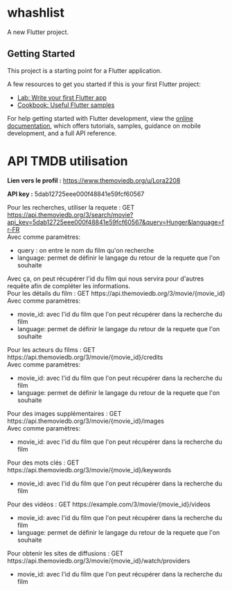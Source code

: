 # whashlist

A new Flutter project.

## Getting Started

This project is a starting point for a Flutter application.

A few resources to get you started if this is your first Flutter project:

- [Lab: Write your first Flutter app](https://docs.flutter.dev/get-started/codelab)
- [Cookbook: Useful Flutter samples](https://docs.flutter.dev/cookbook)

For help getting started with Flutter development, view the
[online documentation](https://docs.flutter.dev/), which offers tutorials,
samples, guidance on mobile development, and a full API reference.

# API TMDB utilisation
<b>Lien vers le profil :</b> https://www.themoviedb.org/u/Lora2208

<b>API key :</b> 5dab12725eee000f48841e59fcf60567

Pour les recherches, utiliser la requete : 
GET https://api.themoviedb.org/3/search/movie?api_key=5dab12725eee000f48841e59fcf60567&query=Hunger&language=fr-FR </br>
Avec comme paramètres: </br>
<ul>
<li>query : on entre le nom du film qu'on recherche</li>
<li>language: permet de définir le langage du retour de la requete que l'on souhaite</li>
</ul>
Avec ça, on peut récupérer l'id du film qui nous servira pour d'autres requête afin de compléter les informations. </br>
Pour les détails du film :
GET https://api.themoviedb.org/3/movie/{movie_id} </br>
Avec comme paramètres: </br>
<ul>
<li>movie_id: avec l'id du film que l'on peut récupérer dans la recherche du film</li>
<li>language: permet de définir le langage du retour de la requete que l'on souhaite</li>
</ul>
Pour les acteurs du films :
GET https://api.themoviedb.org/3/movie/{movie_id}/credits </br>
Avec comme paramètres: </br>
<ul>
<li>movie_id: avec l'id du film que l'on peut récupérer dans la recherche du film</li>
<li>language: permet de définir le langage du retour de la requete que l'on souhaite</li>
</ul>
Pour des images supplémentaires :
GET https://api.themoviedb.org/3/movie/{movie_id}/images </br>
Avec comme paramètres:
<ul>
<li>movie_id: avec l'id du film que l'on peut récupérer dans la recherche du film</li>
</ul>
Pour des mots clés :
GET https://api.themoviedb.org/3/movie/{movie_id}/keywords </br>
<ul>
<li>movie_id: avec l'id du film que l'on peut récupérer dans la recherche du film</li>
</ul>
Pour des vidéos :
GET  https://example.com/3/movie/{movie_id}/videos </br>
<ul>
<li>movie_id: avec l'id du film que l'on peut récupérer dans la recherche du film</li>
<li>language: permet de définir le langage du retour de la requete que l'on souhaite</li>
</ul>
Pour obtenir les sites de diffusions :
GET https://api.themoviedb.org/3/movie/{movie_id}/watch/providers </br>
<ul>
<li>movie_id: avec l'id du film que l'on peut récupérer dans la recherche du film</li>
</ul>